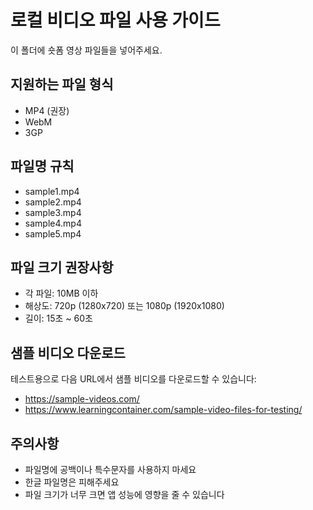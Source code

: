 # 로컬 비디오 파일 사용 가이드

이 폴더에 숏폼 영상 파일들을 넣어주세요.

## 지원하는 파일 형식
- MP4 (권장)
- WebM
- 3GP

## 파일명 규칙
- sample1.mp4
- sample2.mp4
- sample3.mp4
- sample4.mp4
- sample5.mp4

## 파일 크기 권장사항
- 각 파일: 10MB 이하
- 해상도: 720p (1280x720) 또는 1080p (1920x1080)
- 길이: 15초 ~ 60초

## 샘플 비디오 다운로드
테스트용으로 다음 URL에서 샘플 비디오를 다운로드할 수 있습니다:
- https://sample-videos.com/
- https://www.learningcontainer.com/sample-video-files-for-testing/

## 주의사항
- 파일명에 공백이나 특수문자를 사용하지 마세요
- 한글 파일명은 피해주세요
- 파일 크기가 너무 크면 앱 성능에 영향을 줄 수 있습니다
